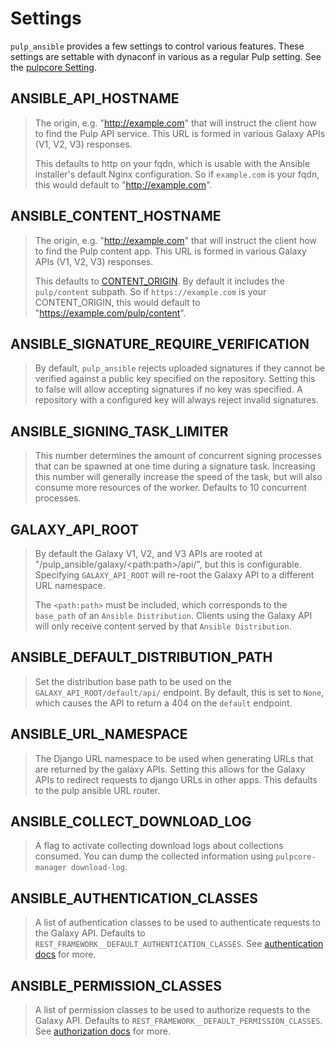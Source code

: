 # Settings

`pulp_ansible` provides a few settings to control various features. These settings are settable
with dynaconf in various as a regular Pulp setting. See the [pulpcore Setting](https://docs.pulpproject.org/en/3.0/nightly/installation/configuration.html#configuration).

## ANSIBLE_API_HOSTNAME

> The origin, e.g. "<http://example.com>" that will instruct the client how to find the Pulp API
> service. This URL is formed in various Galaxy APIs (V1, V2, V3) responses.
>
> This defaults to http on your fqdn, which is usable with the Ansible installer's default Nginx
> configuration. So if `example.com` is your fqdn, this would default to "<http://example.com>".

## ANSIBLE_CONTENT_HOSTNAME

> The origin, e.g. "<http://example.com>" that will instruct the client how to find the Pulp content
> app. This URL is formed in various Galaxy APIs (V1, V2, V3) responses.
>
> This defaults to [CONTENT_ORIGIN](https://docs.pulpproject.org/pulpcore/settings.html?#content-origin).
> By default it includes the `pulp/content` subpath. So if `https://example.com` is your
> CONTENT_ORIGIN, this would default to "<https://example.com/pulp/content>".

## ANSIBLE_SIGNATURE_REQUIRE_VERIFICATION

> By default, `pulp_ansible` rejects uploaded signatures if they cannot be verified against a
> public key specified on the repository. Setting this to false will allow accepting signatures
> if no key was specified. A repository with a configured key will always reject invalid
> signatures.

## ANSIBLE_SIGNING_TASK_LIMITER

> This number determines the amount of concurrent signing processes that can be spawned at one time
> during a signature task. Increasing this number will generally increase the speed of the task, but
> will also consume more resources of the worker. Defaults to 10 concurrent processes.

## GALAXY_API_ROOT

> By default the Galaxy V1, V2, and V3 APIs are rooted at
> "/pulp_ansible/galaxy/\<path:path>/api/", but this is configurable. Specifying `GALAXY_API_ROOT`
> will re-root the Galaxy API to a different URL namespace.
>
> The `<path:path>` must be included, which corresponds to the `base_path` of an
> `Ansible Distribution`. Clients using the Galaxy API will only receive content served by that
> `Ansible Distribution`.

## ANSIBLE_DEFAULT_DISTRIBUTION_PATH

> Set the distribution base path to be used on the `GALAXY_API_ROOT/default/api/` endpoint.
> By default, this is set to `None`, which causes the API to return a 404 on the `default`
> endpoint.

## ANSIBLE_URL_NAMESPACE

> The Django URL namespace to be used when generating URLs that are returned by the galaxy
> APIs. Setting this allows for the Galaxy APIs to redirect requests to django URLs in other apps.
> This defaults to the pulp ansible URL router.

## ANSIBLE_COLLECT_DOWNLOAD_LOG

> A flag to activate collecting download logs about collections consumed. You can dump the
> collected information using `pulpcore-manager download-log`.

## ANSIBLE_AUTHENTICATION_CLASSES

> A list of authentication classes to be used to authenticate requests to the Galaxy API. Defaults
> to `REST_FRAMEWORK__DEFAULT_AUTHENTICATION_CLASSES`. See [authentication docs](https://www.django-rest-framework.org/api-guide/authentication/#api-reference) for more.

## ANSIBLE_PERMISSION_CLASSES

> A list of permission classes to be used to authorize requests to the Galaxy API. Defaults to
> `REST_FRAMEWORK__DEFAULT_PERMISSION_CLASSES`. See [authorization docs](https://www.django-rest-framework.org/api-guide/permissions/#api-reference) for more.
